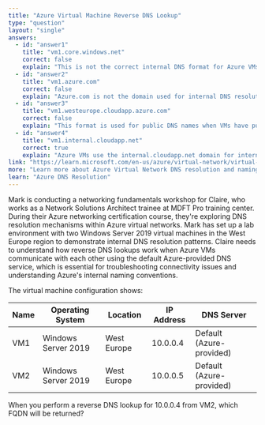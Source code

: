 ```yaml
---
title: "Azure Virtual Machine Reverse DNS Lookup"
type: "question"
layout: "single"
answers:
  - id: "answer1"
    title: "vm1.core.windows.net"
    correct: false
    explain: "This is not the correct internal DNS format for Azure VMs. The core.windows.net domain is not used for internal VM DNS resolution within virtual networks."
  - id: "answer2"
    title: "vm1.azure.com"
    correct: false
    explain: "Azure.com is not the domain used for internal DNS resolution within Azure virtual networks. This would not be returned in a reverse DNS lookup for internal VM communication."
  - id: "answer3"
    title: "vm1.westeurope.cloudapp.azure.com"
    correct: false
    explain: "This format is used for public DNS names when VMs have public IP addresses, not for internal DNS resolution between VMs in the same virtual network."
  - id: "answer4"
    title: "vm1.internal.cloudapp.net"
    correct: true
    explain: "Azure VMs use the internal.cloudapp.net domain for internal DNS resolution within virtual networks. When performing reverse DNS lookups for internal IP addresses, the FQDN follows the pattern vmname.internal.cloudapp.net."
link: "https://learn.microsoft.com/en-us/azure/virtual-network/virtual-networks-name-resolution-for-vms-and-role-instances"
more: "Learn more about Azure Virtual Network DNS resolution and naming conventions"
learn: "Azure DNS Resolution"
---
```


Mark is conducting a networking fundamentals workshop for Claire, who works as a Network Solutions Architect trainee at MDFT Pro training center. During their Azure networking certification course, they're exploring DNS resolution mechanisms within Azure virtual networks. Mark has set up a lab environment with two Windows Server 2019 virtual machines in the West Europe region to demonstrate internal DNS resolution patterns. Claire needs to understand how reverse DNS lookups work when Azure VMs communicate with each other using the default Azure-provided DNS service, which is essential for troubleshooting connectivity issues and understanding Azure's internal naming conventions.

The virtual machine configuration shows:

| Name | Operating System | Location | IP Address | DNS Server |
|------|------------------|----------|------------|------------|
| VM1  | Windows Server 2019 | West Europe | 10.0.0.4 | Default (Azure-provided) |
| VM2  | Windows Server 2019 | West Europe | 10.0.0.5 | Default (Azure-provided) |

When you perform a reverse DNS lookup for 10.0.0.4 from VM2, which FQDN will be returned?